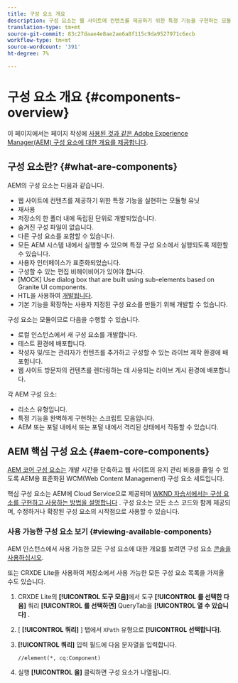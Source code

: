 ```yaml
---
title: 구성 요소 개요
description: 구성 요소는 웹 사이트에 컨텐츠를 제공하기 위한 특정 기능을 구현하는 모듈형 유닛입니다
translation-type: tm+mt
source-git-commit: 83c27daae4e8ae2ae6a8f115c9da9527971c6ecb
workflow-type: tm+mt
source-wordcount: '391'
ht-degree: 7%

---
```



# 구성 요소 개요 {#components-overview}

이 페이지에서는 페이지 작성에 [사용된 것과 같은 Adobe Experience Manager(AEM) 구성 요소에 대한 개요를 제공합니다](/help/sites-cloud/authoring/fundamentals/components.md).

## 구성 요소란? {#what-are-components}

AEM의 구성 요소는 다음과 같습니다.

* 웹 사이트에 컨텐츠를 제공하기 위한 특정 기능을 실현하는 모듈형 유닛
* 재사용
* 저장소의 한 폴더 내에 독립된 단위로 개발되었습니다.
* 숨겨진 구성 파일이 없습니다.
* 다른 구성 요소를 포함할 수 있습니다.
* 모든 AEM 시스템 내에서 실행할 수 있으며 특정 구성 요소에서 실행되도록 제한할 수 있습니다.
* 사용자 인터페이스가 표준화되었습니다.
* 구성할 수 있는 편집 비헤이비어가 있어야 합니다.
* [MOCK] Use dialog box that are built using sub-elements based on Granite UI components.
* HTL을 사용하여 [개발됩니다](https://docs.adobe.com/content/help/ko-KR/experience-manager-htl/using/overview.html).
* 기본 기능을 확장하는 사용자 지정된 구성 요소를 만들기 위해 개발할 수 있습니다.

구성 요소는 모듈이므로 다음을 수행할 수 있습니다.

* 로컬 인스턴스에서 새 구성 요소를 개발합니다.
* 테스트 환경에 배포합니다.
* 작성자 및/또는 관리자가 컨텐츠를 추가하고 구성할 수 있는 라이브 제작 환경에 배포합니다.
* 웹 사이트 방문자의 컨텐츠를 렌더링하는 데 사용되는 라이브 게시 환경에 배포합니다.

각 AEM 구성 요소:

* 리소스 유형입니다.
* 특정 기능을 완벽하게 구현하는 스크립트 모음입니다.
* AEM 또는 포털 내에서 또는 포털 내에서 격리된 상태에서 작동할 수 있습니다.

## AEM 핵심 구성 요소 {#aem-core-components}

[AEM 코어 구성 요소는](https://docs.adobe.com/content/help/ko-KR/experience-manager-core-components/using/introduction.html) 개발 시간을 단축하고 웹 사이트의 유지 관리 비용을 줄일 수 있도록 AEM용 표준화된 WCM(Web Content Management) 구성 요소 세트입니다.

핵심 구성 요소는 AEM에 Cloud Service으로 제공되며 [WKND 자습서에서는 구성 요소를 구현하고 사용하는 방법을 설명합니다](/help/implementing/developing/introduction/develop-wknd-tutorial.md) . 구성 요소는 모든 소스 코드와 함께 제공되며, 수정하거나 확장된 구성 요소의 시작점으로 사용할 수 있습니다.

### 사용 가능한 구성 요소 보기 {#viewing-available-components}

AEM 인스턴스에서 사용 가능한 모든 구성 요소에 대한 개요를 보려면 구성 요소 [콘솔을 사용하십시오](/help/sites-cloud/authoring/features/components-console.md).

또는 CRXDE Lite을 사용하여 저장소에서 사용 가능한 모든 구성 요소 목록을 가져올 수도 있습니다.

1. CRXDE Lite의 **[!UICONTROL 도구 모음]**&#x200B;에서 도구 **[!UICONTROL 를 선택한 다음]** 쿼리 **[!UICONTROL 를 선택하면]** QueryTab을 **[!UICONTROL 열 수 있습니다]** .

1. [ **[!UICONTROL 쿼리]** ] 탭에서 `XPath` 유형으로 **[!UICONTROL 선택합니다]**.

1. **[!UICONTROL 쿼리]** 입력 필드에 다음 문자열을 입력합니다.

   `//element(*, cq:Component)`

1. 실행 **[!UICONTROL 을]** 클릭하면 구성 요소가 나열됩니다.

